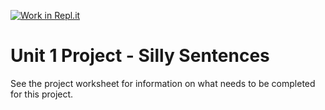 [![Work in Repl.it](https://classroom.github.com/assets/work-in-replit-14baed9a392b3a25080506f3b7b6d57f295ec2978f6f33ec97e36a161684cbe9.svg)](https://classroom.github.com/online_ide?assignment_repo_id=3308564&assignment_repo_type=AssignmentRepo)
# Unit 1 Project - Silly Sentences

See the project worksheet for information on what needs to be completed for this project.